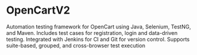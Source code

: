 # OpenCartV2
Automation testing framework for OpenCart using Java, Selenium, TestNG, and Maven. Includes test cases for registration, login and data-driven testing. Integrated with Jenkins for CI and Git for version control. Supports suite-based, grouped, and cross-browser test execution
